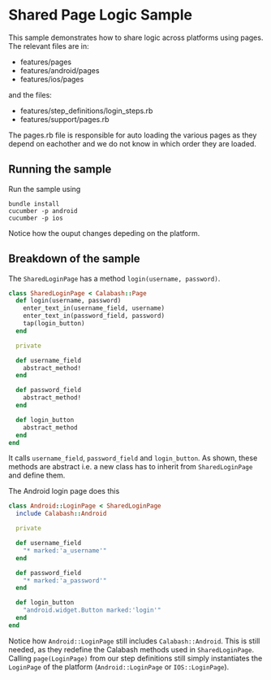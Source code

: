 # Shared Page Logic Sample
This sample demonstrates how to share logic across platforms using pages. The relevant files are in:

 - features/pages
 - features/android/pages
 - features/ios/pages

and the files:
 
 - features/step_definitions/login_steps.rb
 - features/support/pages.rb
  
The pages.rb file is responsible for auto loading the various pages as they depend on eachother and we do not know in which order they are loaded.

## Running the sample
Run the sample using

```
bundle install
cucumber -p android
cucumber -p ios
```

Notice how the ouput changes depeding on the platform. 

## Breakdown of the sample
The `SharedLoginPage` has a method `login(username, password)`.

```ruby
class SharedLoginPage < Calabash::Page
  def login(username, password)
    enter_text_in(username_field, username)
    enter_text_in(password_field, password)
    tap(login_button)
  end

  private

  def username_field
    abstract_method!
  end

  def password_field
    abstract_method!
  end

  def login_button
    abstract_method
  end
end
```

It calls `username_field`, `password_field` and `login_button`. As shown, these methods are abstract i.e. a new class has to inherit from `SharedLoginPage` and define them.

The Android login page does this

```ruby
class Android::LoginPage < SharedLoginPage
  include Calabash::Android

  private

  def username_field
    "* marked:'a_username'"
  end

  def password_field
    "* marked:'a_password'"
  end

  def login_button
    "android.widget.Button marked:'login'"
  end
end
```

Notice how `Android::LoginPage` still includes `Calabash::Android`. This is still needed, as they redefine the Calabash methods used in `SharedLoginPage`. Calling
`page(LoginPage)` from our step definitions still simply instantiates the `LoginPage` of the platform (`Android::LoginPage` or `IOS::LoginPage`).
